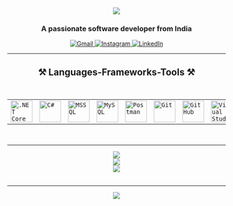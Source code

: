 
<h1 align="center">
    <img src="https://readme-typing-svg.herokuapp.com/?font=Righteous&size=35&center=true&vCenter=true&width=500&height=70&duration=4000&lines=Hare+Krishna!+👏;+I'm+Bhavesh+Patil!;" />
</h1>
<h3 align="center">A passionate software developer from India</h3>

<div class="socials" align="center">
    <a href="mailto:patilbhavesh0088@gmail.com" class="social-badge">
      <img src="https://img.shields.io/badge/Gmail-%23D14836.svg?logo=Gmail&logoColor=white" alt="Gmail">
    </a>
    <a href="https://instagram.com/i.g.bhavesh" class="social-badge">
      <img src="https://img.shields.io/badge/Instagram-%23E4405F.svg?logo=Instagram&logoColor=white" alt="Instagram">
    </a>
    <a href="https://linkedin.com/in/imBhaveshPatil" class="social-badge">
      <img src="https://img.shields.io/badge/LinkedIn-%230077B5.svg?logo=linkedin&logoColor=white" alt="LinkedIn">
    </a>
  </div>

<hr/>
 
<h2 align="center">⚒️ Languages-Frameworks-Tools ⚒️</h2>
<br/>
<div align="center">
	<table>
		<tr>
			<td><code><img width="50" src="https://user-images.githubusercontent.com/25181517/121405754-b4f48f80-c95d-11eb-8893-fc325bde617f.png" alt=".NET Core" title=".NET Core"/></code></td>
			<td><code><img width="50" src="https://user-images.githubusercontent.com/25181517/121405384-444d7300-c95d-11eb-959f-913020d3bf90.png" alt="C#" title="C#"/></code></td>
			<td><code><img width="50" src="https://github.com/marwin1991/profile-technology-icons/assets/19180175/3b371807-db7c-45b4-8720-c0cfc901680a" alt="MSSQL" title="MSSQL"/></code></td>
			<td><code><img width="50" src="https://user-images.githubusercontent.com/25181517/183896128-ec99105a-ec1a-4d85-b08b-1aa1620b2046.png" alt="MySQL" title="MySQL"/></code></td>
			<td><code><img width="50" src="https://user-images.githubusercontent.com/25181517/192109061-e138ca71-337c-4019-8d42-4792fdaa7128.png" alt="Postman" title="Postman"/></code></td>
			<td><code><img width="50" src="https://user-images.githubusercontent.com/25181517/192108372-f71d70ac-7ae6-4c0d-8395-51d8870c2ef0.png" alt="Git" title="Git"/></code></td>
			<td><code><img width="50" src="https://user-images.githubusercontent.com/25181517/192108374-8da61ba1-99ec-41d7-80b8-fb2f7c0a4948.png" alt="GitHub" title="GitHub"/></code></td>
			<td><code><img width="50" src="https://user-images.githubusercontent.com/25181517/192108891-d86b6220-e232-423a-bf5f-90903e6887c3.png" alt="Visual Studio Code" title="Visual Studio Code"/></code></td>
		</tr>
	</table>
</div>
<br/>
<hr/>
<div align="center">
    <a>
        <img src="https://github-readme-stats.vercel.app/api?username=imBhaveshPatil&theme=outrun&show_icons=true&hide_border=true&count_private=true" />
    </a>
</div>
<div align="center">
    <a>
        <img src="https://github-readme-streak-stats.herokuapp.com/?user=imBhaveshPatil&theme=outrun&hide_border=true" />
    </a>
</div>
<div align="center">
    <a>
        <img src="https://github-readme-stats.vercel.app/api/top-langs/?username=imBhaveshPatil&theme=outrun&show_icons=true&hide_border=true&layout=compact" />
    </a>
</div>

</br>
<hr/>
<div align="center">
    <img src="https://komarev.com/ghpvc/?username=imBhaveshPatil&label=PROFILE+VIEWS&color=orange&abbreviated=true&style=for-the-badge" />
</div>

